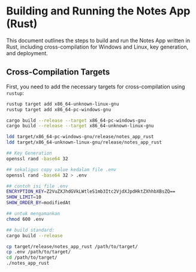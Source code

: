# Building and Running the Notes App (Rust)

This document outlines the steps to build and run the Notes App written in Rust, including cross-compilation for Windows and Linux, key generation, and deployment.

## Cross-Compilation Targets

First, you need to add the necessary targets for cross-compilation using `rustup`:

```bash
rustup target add x86_64-unknown-linux-gnu
rustup target add x86_64-pc-windows-gnu

cargo build --release --target x86_64-pc-windows-gnu
cargo build --release --target x86_64-unknown-linux-gnu

ldd target/x86_64-pc-windows-gnu/release/notes_app_rust
ldd target/x86_64-unknown-linux-gnu/release/notes_app_rust

## Key Generation
openssl rand -base64 32

## sekaligus copy value kedalam file .env
openssl rand -base64 32 > .env

## contoh isi file .env
ENCRYPTION_KEY=Z2VuZXJhdGVkLWtleS1mb3Itc2VjdXJpdHktZXhhbXBsZQ==
SHOW_LIMIT=10
SHOW_ORDER_BY=modifiedAt

## untuk mengamankan 
chmod 600 .env

## build standard:
cargo build --release

cp target/release/notes_app_rust /path/to/target/
cp .env /path/to/target/
cd /path/to/target/
./notes_app_rust



